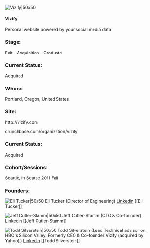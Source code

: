 

![Vizify|50x50](https://apimg.techstars.com/connect/images/image_files/5361/3bb5/a6e7/4b16/2700/0006/original/Vizify.jpg)

#### Vizify
Personal website powered by your social media data

### Stage: 
Exit - Acquisition - Graduate 

### Current Status: 
Acquired

### Where:
Portland, Oregon, United States

### Site:
http://vizify.com



crunchbase.com/organization/vizify

### Current Status: 
Acquired

### Cohort/Sessions: 
Seattle, in Seattle 2011 Fall

### Founders: 

![Eli Tucker|50x50](https://s3.amazonaws.com/founders-techstars-images/003E000000FqKaFIAV.jpg) Eli Tucker (Director of Engineering) [LinkedIn](https://linkedin.com/in/elitucker) [[Eli Tucker]]

![Jeff Cutler-Stamm|50x50](https://s3.amazonaws.com/photos.angel.co/users/35719-medium_jpg?1360265155) Jeff Cutler-Stamm (CTO & Co-founder) [LinkedIn](https://linkedin.com/in/jeffcutlerstamm) [[Jeff Cutler-Stamm]]

![Todd Silverstein|50x50](https://s3.amazonaws.com/photos.angel.co/users/35661-medium_jpg?1328724363) Todd Silverstein (Lead Technical advisor on HBO's Silicon Valley. Formerly CEO & Co-founder Vizify (acquired by Yahoo).) [LinkedIn](https://linkedin.com/in/toddsilverstein) [[Todd Silverstein]]


